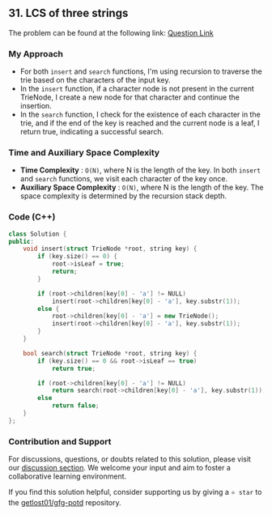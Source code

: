## 31. LCS of three strings
The problem can be found at the following link: [Question Link](https://www.geeksforgeeks.org/problems/lcs-of-three-strings0028/1)

### My Approach
- For both `insert` and `search` functions, I'm using recursion to traverse the trie based on the characters of the input key.
- In the `insert` function, if a character node is not present in the current TrieNode, I create a new node for that character and continue the insertion.
- In the `search` function, I check for the existence of each character in the trie, and if the end of the key is reached and the current node is a leaf, I return true, indicating a successful search.

### Time and Auxiliary Space Complexity

- **Time Complexity** : `O(N)`, where N is the length of the key. In both `insert` and `search` functions, we visit each character of the key once.
- **Auxiliary Space Complexity** : `O(N)`, where N is the length of the key. The space complexity is determined by the recursion stack depth.

### Code (C++)
```cpp
class Solution {
public:
    void insert(struct TrieNode *root, string key) {
        if (key.size() == 0) {
            root->isLeaf = true;
            return;
        }

        if (root->children[key[0] - 'a'] != NULL)
            insert(root->children[key[0] - 'a'], key.substr(1));
        else {
            root->children[key[0] - 'a'] = new TrieNode();
            insert(root->children[key[0] - 'a'], key.substr(1));
        }
    }

    bool search(struct TrieNode *root, string key) {
        if (key.size() == 0 && root->isLeaf == true)
            return true;

        if (root->children[key[0] - 'a'] != NULL)
            return search(root->children[key[0] - 'a'], key.substr(1));
        else
            return false;
    }
};
```

### Contribution and Support

For discussions, questions, or doubts related to this solution, please visit our [discussion section](https://github.com/getlost01/gfg-potd/discussions). We welcome your input and aim to foster a collaborative learning environment.

If you find this solution helpful, consider supporting us by giving a `⭐ star` to the [getlost01/gfg-potd](https://github.com/getlost01/gfg-potd) repository.
